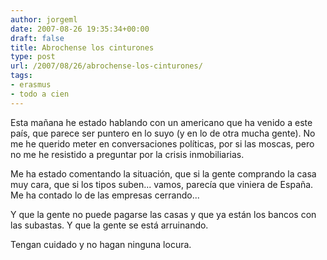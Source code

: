 ```yaml
---
author: jorgeml
date: 2007-08-26 19:35:34+00:00
draft: false
title: Abrochense los cinturones
type: post
url: /2007/08/26/abrochense-los-cinturones/
tags:
- erasmus
- todo a cien
---
```


Esta mañana he estado hablando con un americano que ha venido a este país, que parece ser puntero en lo suyo (y en lo de otra mucha gente). No me he querido meter en conversaciones políticas, por si las moscas, pero no me he resistido a preguntar por la crisis inmobiliarias.

Me ha estado comentando la situación, que si la gente comprando la casa muy cara, que si los tipos suben... vamos, parecía que viniera de España. Me ha contado lo de las empresas cerrando...

Y que la gente no puede pagarse las casas y que ya están los bancos con las subastas. Y que la gente se está arruinando.

Tengan cuidado y no hagan ninguna locura.

